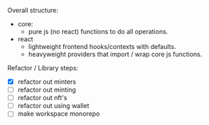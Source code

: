Overall structure:

- core:
  - pure js (no react) functions to do all operations.
- react
  - lightweight frontend hooks/contexts with defaults.
  - heavyweight providers that import / wrap core js functions.

Refactor / Library steps:

- [x] refactor out minters
- [ ] refactor out minting
- [ ] refactor out nft's
- [ ] refactor out using wallet
- [ ] make workspace monorepo
